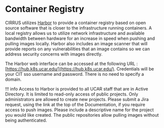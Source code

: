 # Container Registry

CIRRUS utilizes [Harbor](https://goharbor.io/) to provide a container registry based on open source software that is closer to the infrastructure running containers. A local registry allows us to utilize network infrastructure and available bandwidth between hardware for an increase in speed when pushing and pulling images locally. Harbor also includes an image scanner that will provide reports on any vulnerabilities that an image contains so we can address security concerns with images directly. 

The Harbor web interface can be accessed at the following URL : [https://hub.k8s.ucar.edu/](https://hub.k8s.ucar.edu/). Credentials will be your CIT sso username and password. There is no need to specify a domain. 

!!! info
    Access to Harbor is provided to all UCAR staff that are in Active Directory. It is limited to read-only access of public projects. Only administrators are allowed to create new projects.  Please submit a Jira request, using the link at the top of the Documentation, if you require access to push images. Please include a descriptive name for the project you would like created. The public repositories allow pulling images without being authenticated. 